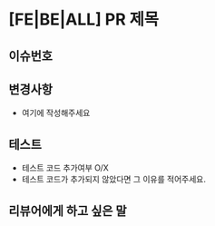 # [FE|BE|ALL] PR 제목
## 이슈번호

## 변경사항
- 여기에 작성해주세요

## 테스트
- 테스트 코드 추가여부 O/X
- 테스트 코드가 추가되지 않았다면 그 이유를 적어주세요.

## 리뷰어에게 하고 싶은 말